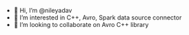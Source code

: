 - 👋 Hi, I’m @nileyadav
- 👀 I’m interested in C++, Avro, Spark data source connector
- 💞️ I’m looking to collaborate on Avro C++ library

<!---
nileyadav/nileyadav is a ✨ special ✨ repository because its `README.md` (this file) appears on your GitHub profile.
You can click the Preview link to take a look at your changes.
--->
